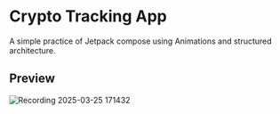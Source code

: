 # Crypto Tracking App

A simple practice of Jetpack compose using Animations and structured architecture. 

## Preview

![Recording 2025-03-25 171432](https://github.com/user-attachments/assets/d0958f75-3c08-42d5-af81-02033b31c337)
